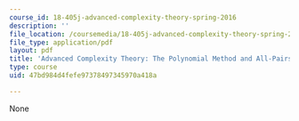 ```yaml
---
course_id: 18-405j-advanced-complexity-theory-spring-2016
description: ''
file_location: /coursemedia/18-405j-advanced-complexity-theory-spring-2016/47bd984d4fefe97378497345970a418a_MIT18_405JS16_PolynomialMethod.pdf
file_type: application/pdf
layout: pdf
title: 'Advanced Complexity Theory: The Polynomial Method and All-Pairs Shortest Paths'
type: course
uid: 47bd984d4fefe97378497345970a418a

---
```

None